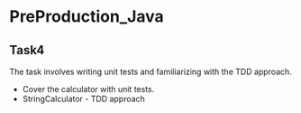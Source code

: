 # PreProduction_Java

## Task4

The task involves writing unit tests and familiarizing with the TDD approach.

- Cover the calculator with unit tests.
- StringCalculator - TDD approach
